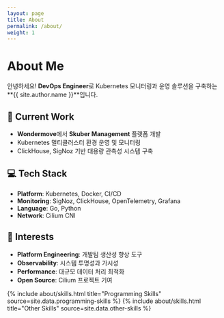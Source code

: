 ```yaml
---
layout: page
title: About
permalink: /about/
weight: 1
---
```


# **About Me**

안녕하세요! **DevOps Engineer**로 Kubernetes 모니터링과 운영 솔루션을 구축하는 **{{ site.author.name }}**입니다.

## 🔧 Current Work
- **Wondermove**에서 **Skuber Management** 플랫폼 개발
- Kubernetes 멀티클러스터 환경 운영 및 모니터링
- ClickHouse, SigNoz 기반 대용량 관측성 시스템 구축

## 💻 Tech Stack
- **Platform**: Kubernetes, Docker, CI/CD
- **Monitoring**: SigNoz, ClickHouse, OpenTelemetry, Grafana
- **Language**: Go, Python
- **Network**: Cilium CNI

## 🎯 Interests
- **Platform Engineering**: 개발팀 생산성 향상 도구
- **Observability**: 시스템 투명성과 가시성
- **Performance**: 대규모 데이터 처리 최적화
- **Open Source**: Cilium 프로젝트 기여

<div class="row">
{% include about/skills.html title="Programming Skills" source=site.data.programming-skills %}
{% include about/skills.html title="Other Skills" source=site.data.other-skills %}
</div>